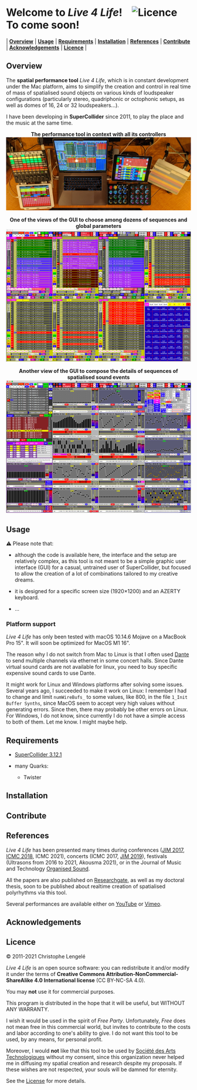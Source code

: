 # Welcome to *Live 4 Life*! &nbsp;&nbsp; ![Licence](https://licensebuttons.net/l/by-nc-sa/3.0/88x31.png) &nbsp;&nbsp; To come soon!


| [**Overview**](#overview) | [**Usage**](#usage) | [**Requirements**](#requirements) | [**Installation**](#installation) | [**References**](#references) | [**Contribute**](#contribute) | [**Acknowledgements**](#acknowledgements) | [**Licence**](#licence) |


## Overview

The **spatial performance tool** *Live 4 Life*, which is in constant development under the Mac platform, aims to simplify the creation and control in real time of mass of spatialised sound objects on various kinds of loudspeaker configurations (particularly stereo, quadriphonic or octophonic setups, as well as domes of 16, 24 or 32 loudspeakers...). 

I have been developing in **SuperCollider** since 2011, to play the place and the music at the same time.


<p align="center">
<b>The performance tool in context with all its controllers</b>
<!--<a href="#> <b>The performance tool in context with all its controllers</b> </a> <br> -->
<img src="images/Controllers2021bis.jpg" />
</p>

<p align="center">
<b>One of the views of the GUI to choose among dozens of sequences and global parameters</b>
<img src="images/ViewGlobal.jpg" />
</p>

<p align="center">
<b>Another view of the GUI to compose the details of sequences of spatialised sound events</b>
<img src="images/ViewSeq.jpg" />
</p>

<!--
<p align="center">
  <b>Some Links:</b><br>
  <a href="#">Link 1</a> |
  <a href="#">Link 2</a> |
  <a href="#">Link 3</a>
  <br><br>
  <img src="http://s.4cdn.org/image/title/105.gif">
</p>
-->


## Usage

:warning: Please note that:

* although the code is available here, the interface and the setup are relatively complex, as this tool is not meant to be a simple graphic user interface (GUI) for a casual, untrained user of SuperCollider, but focused to allow the creation of a lot of combinations tailored to my creative dreams.

* it is designed for a specific screen size (1920×1200) and an AZERTY keyboard.

* ...


### Platform support

*Live 4 Life* has only been tested with macOS 10.14.6 Mojave on a MacBook Pro 15". 
It will soon be optimized for MacOS M1 16".

The reason why I do not switch from Mac to Linux is that I often used [Dante](https://www.audinate.com/products) to send multiple channels via ethernet in some concert halls. Since Dante virtual sound cards are not available for linux, you need to buy specific expensive sound cards to use Dante.

It might work for Linux and Windows platforms after solving some issues. 
Several years ago, I succeeded to make it work on Linux: I remember I had to change and limit `numWireBufs_` to some values, like 800, in the file `1_Init Buffer Synths`, since MacOS seem to accept very high values without generating errors. Since then, there may probably be other errors on Linux.
For Windows, I do not know, since currently I do not have a simple access to both of them.
Let me know. I might maybe help.


## Requirements

* [SuperCollider 3.12.1](https://supercollider.github.io/download)

* many Quarks:

  - Twister 


## Installation


## Contribute


## References

*Live 4 Life* has been presented many times during conferences ([JIM 2017](https://jim2017.sciencesconf.org/data/Lengele2017aa.pdf), [ICMC 2018](https://quod.lib.umich.edu/cgi/p/pod/dod-idx/live-4-life-a-spatial-performance-tool-focused-on-rhythm.pdf?c=icmc;idno=bbp2372.2018.057;format=pdf), ICMC 2021), concerts (ICMC 2017, [JIM 2019](https://www.youtube.com/watch?v=NfWXF6copEs)), festivals (Ultrasons from 2016 to 2021, Akousma 2021), or in the  Journal of Music and Technology [Organised Sound](https://doi.org/10.1017/S135577182100008X).

All the papers are also published on [Researchgate](https://www.researchgate.net/profile/Christophe-Lengele), as well as my doctoral thesis, soon to be published about realtime creation of spatialised polyrhythms via this tool.

Several performances are available either on [YouTube](https://www.youtube.com/channel/UCOv5kb3IQBmgyOQPu5DOZ4g) or [Vimeo](https://vimeo.com/christophexon).


## Acknowledgements


## Licence

© 2011-2021 Christophe Lengelé

*Live 4 Life* is an open source software: you can redistribute it and/or modify it under the terms of **Creative Commons Attribution-NonCommercial-ShareAlike 4.0 International license** (CC BY-NC-SA 4.0). 

You may **not** use it for commercial purposes.

This program is distributed in the hope that it will be useful, but WITHOUT ANY WARRANTY. 

I wish it would be used in the spirit of *Free Party*. Unfortunately, *Free* does not mean free in this commercial world, but invites to contribute to the costs and labor according to one's ability to give. I do not want this tool to be used, by any means, for personal profit.

Moreover, I would **not** like that this tool to be used by [Société des Arts Technologiques](https://sat.qc.ca) without my consent, since this organization never helped me in diffusing my spatial creation and research despite my proposals. If these wishes are not respected, your souls will be damned for eternity.

See the [License](/LICENCE.md) for more details.
